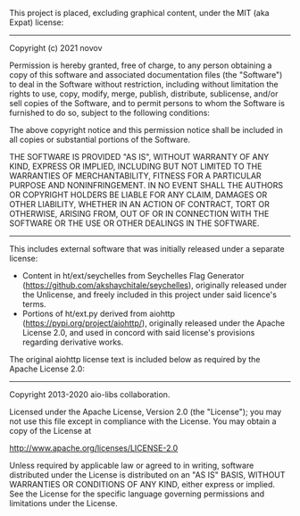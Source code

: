 This project is placed, excluding graphical content, under the MIT (aka Expat) license:

-----------------------------------------------------------------------------

Copyright (c) 2021 novov

Permission is hereby granted, free of charge, to any person obtaining a copy of this software and associated documentation files (the "Software")  to deal in the Software without restriction, including without limitation the rights to use, copy, modify, merge, publish, distribute, sublicense, and/or sell copies of the Software, and to permit persons to whom the Software is furnished to do so, subject to the following conditions:

The above copyright notice and this permission notice shall be included in all copies or substantial portions of the Software.

THE SOFTWARE IS PROVIDED "AS IS", WITHOUT WARRANTY OF ANY KIND, EXPRESS OR IMPLIED, INCLUDING BUT NOT LIMITED TO THE WARRANTIES OF MERCHANTABILITY, FITNESS FOR A PARTICULAR PURPOSE AND NONINFRINGEMENT. IN NO EVENT SHALL THE AUTHORS OR COPYRIGHT HOLDERS BE LIABLE FOR ANY CLAIM, DAMAGES OR OTHER LIABILITY, WHETHER IN AN ACTION OF CONTRACT, TORT OR OTHERWISE, ARISING FROM, OUT OF OR IN CONNECTION WITH THE SOFTWARE OR THE USE OR OTHER DEALINGS IN THE SOFTWARE.

-----------------------------------------------------------------------------

This includes external software that was initially released under a separate license:

- Content in ht/ext/seychelles from Seychelles Flag Generator (https://github.com/akshaychitale/seychelles), originally released under the Unlicense, and freely included in this project under said licence's terms.
- Portions of ht/ext.py derived from aiohttp (https://pypi.org/project/aiohttp/), originally released under the Apache License 2.0, and used in concord with said license's provisions regarding derivative works.

The original aiohttp license text is included below as required by the Apache License 2.0:

-----------------------------------------------------------------------------

Copyright 2013-2020 aio-libs collaboration.

Licensed under the Apache License, Version 2.0 (the "License"); you may not use this file except in compliance with the License. You may obtain a copy of the License at

   http://www.apache.org/licenses/LICENSE-2.0

Unless required by applicable law or agreed to in writing, software distributed under the License is distributed on an "AS IS" BASIS, WITHOUT WARRANTIES OR CONDITIONS OF ANY KIND, either express or implied. See the License for the specific language governing permissions and limitations under the License.